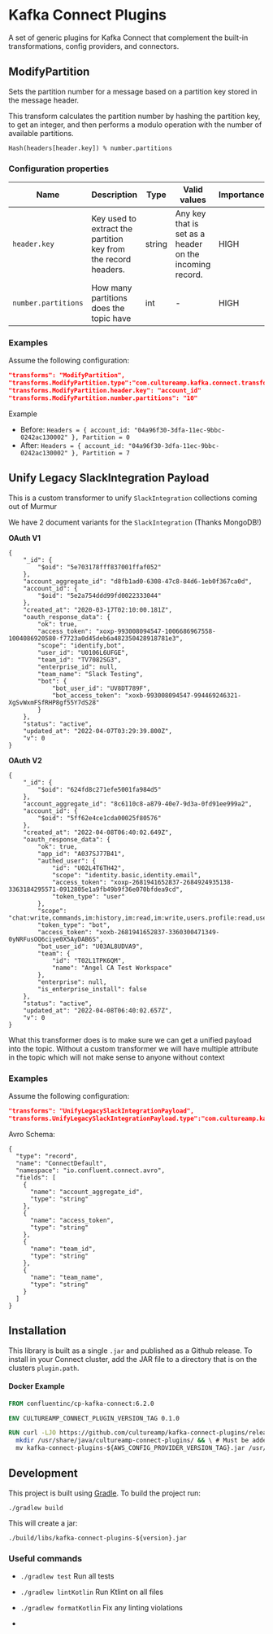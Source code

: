 # Kafka Connect Plugins

A set of generic plugins for Kafka Connect that complement the built-in transformations, config providers, and connectors.

## ModifyPartition

Sets the partition number for a message based on a partition key stored in the message header.

This transform calculates the partition number by hashing the partition key, to get an integer, and then performs a modulo operation with the number of available partitions.

```
Hash(headers[header.key]) % number.partitions
```

### Configuration properties

|Name|Description|Type|Valid values|Importance|
|---|---|---|---|---|
|`header.key`|Key used to extract the partition key from the record headers.|string|Any key that is set as a header on the incoming record.|HIGH
|`number.partitions`|How many partitions does the topic have|int|-|HIGH

### Examples

Assume the following configuration:

```json
"transforms": "ModifyPartition",
"transforms.ModifyPartition.type":"com.cultureamp.kafka.connect.transforms.ModifyPartition",
"transforms.ModifyPartition.header.key": "account_id"
"transforms.ModifyPartition.number.partitions": "10"
```

Example

* Before: `Headers = { account_id: "04a96f30-3dfa-11ec-9bbc-0242ac130002" }, Partition = 0`
* After: `Headers = { account_id: "04a96f30-3dfa-11ec-9bbc-0242ac130002" }, Partition = 7`

## Unify Legacy SlackIntegration Payload

This is a custom transformer to unify `SlackIntegration` collections coming out of Murmur

We have 2 document variants for the `SlackIntegration` (Thanks MongoDB!)

**OAuth V1**
```
{
    "_id": {
        "$oid": "5e703178fff837001ffaf052"
    },
    "account_aggregate_id": "d8fb1ad0-6308-47c8-84d6-1eb0f367ca0d",
    "account_id": {
        "$oid": "5e2a754ddd99fd0022333044"
    },
    "created_at": "2020-03-17T02:10:00.181Z",
    "oauth_response_data": {
        "ok": true,
        "access_token": "xoxp-993008094547-1006686967558-1004086920580-f7723a0d45deb6a482350428918781e3",
        "scope": "identify,bot",
        "user_id": "U0106L6UFGE",
        "team_id": "TV7082SG3",
        "enterprise_id": null,
        "team_name": "Slack Testing",
        "bot": {
            "bot_user_id": "UV8DT789F",
            "bot_access_token": "xoxb-993008094547-994469246321-XgSvWxmFSfRHP8gf55Y7dS28"
        }
    },
    "status": "active",
    "updated_at": "2022-04-07T03:29:39.800Z",
    "v": 0
}
```
**OAuth V2**
```
{
    "_id": {
        "$oid": "624fd8c271efe5001fa984d5"
    },
    "account_aggregate_id": "8c6110c8-a879-40e7-9d3a-0fd91ee999a2",
    "account_id": {
        "$oid": "5ff62e4ce1cda00025f80576"
    },
    "created_at": "2022-04-08T06:40:02.649Z",
    "oauth_response_data": {
        "ok": true,
        "app_id": "A037SJ77B41",
        "authed_user": {
            "id": "U02L4T6TH42",
            "scope": "identity.basic,identity.email",
            "access_token": "xoxp-2681941652837-2684924935138-3363184295571-0912805e1a9fb49b9f36e070bfdea9cd",
            "token_type": "user"
        },
        "scope": "chat:write,commands,im:history,im:read,im:write,users.profile:read,users:read,users:read.email",
        "token_type": "bot",
        "access_token": "xoxb-2681941652837-3360300471349-0yNRFusOQ6ciye0X5AyDAB6S",
        "bot_user_id": "U03AL8UDVA9",
        "team": {
            "id": "T02L1TPK6QM",
            "name": "Angel CA Test Workspace"
        },
        "enterprise": null,
        "is_enterprise_install": false
    },
    "status": "active",
    "updated_at": "2022-04-08T06:40:02.657Z",
    "v": 0
}
```
What this transformer does is to make sure we can get a unified payload into the topic. Without a custom transformer we will have multiple attribute in the topic which will not make sense to anyone without context

### Examples

Assume the following configuration:

```json
"transforms": "UnifyLegacySlackIntegrationPayload",
"transforms.UnifyLegacySlackIntegrationPayload.type":"com.cultureamp.kafka.connect.transforms.UnifyLegacySlackIntegrationPayload",
```

Avro Schema:

```
{
  "type": "record",
  "name": "ConnectDefault",
  "namespace": "io.confluent.connect.avro",
  "fields": [
    {
      "name": "account_aggregate_id",
      "type": "string"
    },
    {
      "name": "access_token",
      "type": "string"
    },
    {
      "name": "team_id",
      "type": "string"
    },
    {
      "name": "team_name",
      "type": "string"
    }
  ]
}
```


## Installation
This library is built as a single `.jar` and published as a Github release. To install in your Connect cluster, add the JAR file to a directory that is on the clusters `plugin.path`.

#### Docker Example
```dockerfile
FROM confluentinc/cp-kafka-connect:6.2.0

ENV CULTUREAMP_CONNECT_PLUGIN_VERSION_TAG 0.1.0

RUN curl -LJO https://github.com/cultureamp/kafka-connect-plugins/releases/download/${CULTUREAMP_CONNECT_PLUGIN_VERSION_TAG}/kafka-connect-plugins-${CULTUREAMP_CONNECT_PLUGIN_VERSION_TAG}.jar && \
  mkdir /usr/share/java/cultureamp-connect-plugins/ && \ # Must be added to your `plugin.path`
  mv kafka-connect-plugins-${AWS_CONFIG_PROVIDER_VERSION_TAG}.jar /usr/share/java/cultureamp-connect-plugins/
```


## Development
This project is built using [Gradle][1]. To build the project run:
```
./gradlew build
```

This will create a jar:
```
./build/libs/kafka-connect-plugins-${version}.jar
```

### Useful commands
- `./gradlew test` Run all tests
- `./gradlew lintKotlin` Run Ktlint on all files
- `./gradlew formatKotlin` Fix any linting violations

- [1]: https://gradle.org/
